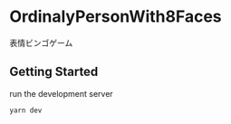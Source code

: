 # OrdinalyPersonWith8Faces

表情ビンゴゲーム

## Getting Started

run the development server

```bash
yarn dev
```
